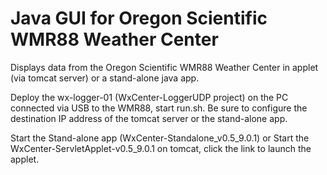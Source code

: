 # Java GUI for Oregon Scientific WMR88 Weather Center

Displays data from the Oregon Scientific WMR88 Weather Center in applet (via tomcat server) or a stand-alone java app.

Deploy the wx-logger-01 (WxCenter-LoggerUDP project) on the PC connected via USB to the WMR88, start run.sh.  Be sure to configure the destination IP address of the tomcat server or the stand-alone app.

Start the Stand-alone app (WxCenter-Standalone\_v0.5\_9.0.1) 
or
Start the WxCenter-ServletApplet-v0.5\_9.0.1 on tomcat, click the link to launch the applet.
